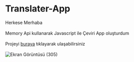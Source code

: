 # Translater-App
Herkese Merhaba <br> <br>
Memory Api kullanarak Javascript ile Çeviri App oluşturdum <br> <br>
Projeyi [buraya](https://jolly-sfogliatella-0596bf.netlify.app) tıklayarak ulaşabilirsiniz <br> <br>
![Ekran Görüntüsü (305)](https://user-images.githubusercontent.com/78304413/232233515-3e44b5ab-199b-4bb3-803b-bfa4cd431a16.png)
